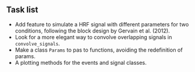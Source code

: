 ## Task list

- Add feature to simulate a HRF signal with different parameters for two conditions, following the block design by Gervain et al. (2012).
- Look for a more elegant way to convolve overlapping signals in `convolve_signals`.
- Make a class `Params` to pas to functions, avoiding the redefinition of params.
- A plotting methods for the events and signal classes.
